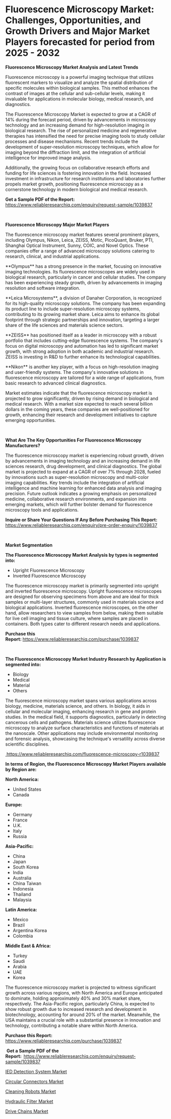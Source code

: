 <p><h1>Fluorescence Microscopy Market: Challenges, Opportunities, and Growth Drivers and Major Market Players forecasted for period from 2025 - 2032</h1></p><p><strong>Fluorescence Microscopy Market Analysis and Latest Trends</strong></p>
<p><p>Fluorescence microscopy is a powerful imaging technique that utilizes fluorescent markers to visualize and analyze the spatial distribution of specific molecules within biological samples. This method enhances the contrast of images at the cellular and sub-cellular levels, making it invaluable for applications in molecular biology, medical research, and diagnostics. </p><p>The Fluorescence Microscopy Market is expected to grow at a CAGR of 14% during the forecast period, driven by advancements in microscopy technology and an increasing demand for high-resolution imaging in biological research. The rise of personalized medicine and regenerative therapies has intensified the need for precise imaging tools to study cellular processes and disease mechanisms. Recent trends include the development of super-resolution microscopy techniques, which allow for imaging beyond the diffraction limit, and the integration of artificial intelligence for improved image analysis. </p><p>Additionally, the growing focus on collaborative research efforts and funding for life sciences is fostering innovation in the field. Increased investment in infrastructure for research institutions and laboratories further propels market growth, positioning fluorescence microscopy as a cornerstone technology in modern biological and medical research.</p></p>
<p><strong>Get a Sample PDF of the Report:&nbsp;</strong> <a href="https://www.reliableresearchiq.com/enquiry/request-sample/1039837?utm_campaign=104&utm_medium=2&utm_source=Github&utm_content=ia&utm_term=08042025&utm_id=fluorescence-microscopy">https://www.reliableresearchiq.com/enquiry/request-sample/1039837</a></p>
<p>&nbsp;</p>
<p><strong>Fluorescence Microscopy Major Market Players</strong></p>
<p><p>The fluorescence microscopy market features several prominent players, including Olympus, Nikon, Leica, ZEISS, Motic, PicoQuant, Bruker, PTI, Shanghai Optical Instrument, Sunny, COIC, and Novel Optics. These companies offer a range of advanced microscopy solutions catering to research, clinical, and industrial applications.</p><p>**Olympus** has a strong presence in the market, focusing on innovative imaging technologies. Its fluorescence microscopes are widely used in biological research, particularly in cancer and cellular studies. The company has been experiencing steady growth, driven by advancements in imaging resolution and software integration.</p><p>**Leica Microsystems**, a division of Danaher Corporation, is recognized for its high-quality microscopy solutions. The company has been expanding its product line to include super-resolution microscopy systems, contributing to its growing market share. Leica aims to enhance its global footprint through strategic partnerships and innovation, targeting a larger share of the life sciences and materials science sectors.</p><p>**ZEISS** has positioned itself as a leader in microscopy with a robust portfolio that includes cutting-edge fluorescence systems. The company's focus on digital microscopy and automation has led to significant market growth, with strong adoption in both academic and industrial research. ZEISS is investing in R&D to further enhance its technological capabilities.</p><p>**Nikon** is another key player, with a focus on high-resolution imaging and user-friendly systems. The company's innovative solutions in fluorescence microscopy are tailored for a wide range of applications, from basic research to advanced clinical diagnostics.</p><p>Market estimates indicate that the fluorescence microscopy market is projected to grow significantly, driven by rising demand in biological and medical research. With a market size expected to reach several billion dollars in the coming years, these companies are well-positioned for growth, enhancing their research and development initiatives to capture emerging opportunities.</p></p>
<p>&nbsp;</p>
<p><strong>What Are The Key Opportunities For Fluorescence Microscopy Manufacturers?</strong></p>
<p><p>The fluorescence microscopy market is experiencing robust growth, driven by advancements in imaging technology and an increasing demand in life sciences research, drug development, and clinical diagnostics. The global market is projected to expand at a CAGR of over 7% through 2028, fueled by innovations such as super-resolution microscopy and multi-color imaging capabilities. Key trends include the integration of artificial intelligence and machine learning for enhanced data analysis and imaging precision. Future outlook indicates a growing emphasis on personalized medicine, collaborative research environments, and expansion into emerging markets, which will further bolster demand for fluorescence microscopy tools and applications.</p></p>
<p><strong>Inquire or Share Your Questions If Any Before Purchasing This Report:</strong> <a href="https://www.reliableresearchiq.com/enquiry/pre-order-enquiry/1039837?utm_campaign=104&utm_medium=2&utm_source=Github&utm_content=ia&utm_term=08042025&utm_id=fluorescence-microscopy">https://www.reliableresearchiq.com/enquiry/pre-order-enquiry/1039837</a></p>
<p>&nbsp;</p>
<p><strong>Market Segmentation</strong></p>
<p><strong>The Fluorescence Microscopy Market Analysis by types is segmented into:</strong></p>
<p><ul><li>Upright Fluorescence Microscopy</li><li>Inverted Fluorescence Microscopy</li></ul></p>
<p><p>The fluorescence microscopy market is primarily segmented into upright and inverted fluorescence microscopy. Upright fluorescence microscopes are designed for observing specimens from above and are ideal for thick samples or multi-layer structures, commonly used in materials science and biological applications. Inverted fluorescence microscopes, on the other hand, allow researchers to view samples from below, making them suitable for live cell imaging and tissue culture, where samples are placed in containers. Both types cater to different research needs and applications.</p></p>
<p><strong>Purchase this Report:&nbsp;</strong><a href="https://www.reliableresearchiq.com/purchase/1039837?utm_campaign=104&utm_medium=2&utm_source=Github&utm_content=ia&utm_term=08042025&utm_id=fluorescence-microscopy">https://www.reliableresearchiq.com/purchase/1039837</a></p>
<p>&nbsp;</p>
<p><strong>The Fluorescence Microscopy Market Industry Research by Application is segmented into:</strong></p>
<p><ul><li>Biology</li><li>Medical</li><li>Material</li><li>Others</li></ul></p>
<p><p>The fluorescence microscopy market spans various applications across biology, medicine, materials science, and others. In biology, it aids in cellular and molecular imaging, enhancing research in gene and protein studies. In the medical field, it supports diagnostics, particularly in detecting cancerous cells and pathogens. Materials science utilizes fluorescence microscopy to analyze surface characteristics and functions of materials at the nanoscale. Other applications may include environmental monitoring and forensic analysis, showcasing the technique's versatility across diverse scientific disciplines.</p></p>
<p><a href="https://www.reliableresearchiq.com/fluorescence-microscopy-r1039837?utm_campaign=104&utm_medium=2&utm_source=Github&utm_content=ia&utm_term=08042025&utm_id=fluorescence-microscopy">&nbsp;https://www.reliableresearchiq.com/fluorescence-microscopy-r1039837</a></p>
<p><strong>In terms of Region, the Fluorescence Microscopy Market Players available by Region are:</strong></p>
<p>
    <p> <strong> North America: </strong>
        <ul>
            <li>United States</li>
            <li>Canada</li>
        </ul>
        </p> 
    <p> <strong> Europe: </strong>
        <ul>
            <li>Germany</li>
            <li>France</li>
            <li>U.K.</li>
            <li>Italy</li>
            <li>Russia</li>
        </ul>
        </p> 
    <p> <strong> Asia-Pacific: </strong>
        <ul>
            <li>China</li>
            <li>Japan</li>
            <li>South Korea</li>
            <li>India</li>
            <li>Australia</li>
            <li>China Taiwan</li>
            <li>Indonesia</li>
            <li>Thailand</li>
            <li>Malaysia</li>
        </ul>
        </p> 
    <p> <strong> Latin America: </strong>
        <ul>
            <li>Mexico</li>
            <li>Brazil</li>
            <li>Argentina Korea</li>
            <li>Colombia</li>
        </ul>
        </p> 
    <p> <strong> Middle East & Africa: </strong>
        <ul>
            <li>Turkey</li>
            <li>Saudi</li>
            <li>Arabia</li>
            <li>UAE</li>
            <li>Korea</li>
        </ul>
    </p>
    </p>
<p><p>The fluorescence microscopy market is projected to witness significant growth across various regions, with North America and Europe anticipated to dominate, holding approximately 40% and 30% market share, respectively. The Asia-Pacific region, particularly China, is expected to show robust growth due to increased research and development in biotechnology, accounting for around 20% of the market. Meanwhile, the USA maintains a crucial role with a substantial presence in innovation and technology, contributing a notable share within North America.</p></p>
<p><strong>Purchase this Report: </strong><a href="https://www.reliableresearchiq.com/purchase/1039837?utm_campaign=104&utm_medium=2&utm_source=Github&utm_content=ia&utm_term=08042025&utm_id=fluorescence-microscopy">https://www.reliableresearchiq.com/purchase/1039837</a></p>
<p>&nbsp;<strong>Get a Sample PDF of the Report:&nbsp;&nbsp;</strong><a href="https://www.reliableresearchiq.com/enquiry/request-sample/1039837?utm_campaign=104&utm_medium=2&utm_source=Github&utm_content=ia&utm_term=08042025&utm_id=fluorescence-microscopy">https://www.reliableresearchiq.com/enquiry/request-sample/1039837</a></p>
<p><strong></strong></p>
<p><p><a href="https://github.com/kleyderoomes/Market-Research-Report-List-1/blob/main/ied-detection-system-market.md?utm_campaign=104&utm_medium=2&utm_source=Github&utm_content=ia&utm_term=08042025&utm_id=fluorescence-microscopy">IED Detection System Market</a></p><p><a href="https://github.com/evraltandre36/Market-Research-Report-List-1/blob/main/circular-connectors-market.md?utm_campaign=104&utm_medium=2&utm_source=Github&utm_content=ia&utm_term=08042025&utm_id=fluorescence-microscopy">Circular Connectors Market</a></p><p><a href="https://github.com/nedzazollo74/Market-Research-Report-List-1/blob/main/cleaning-robots-market.md?utm_campaign=104&utm_medium=2&utm_source=Github&utm_content=ia&utm_term=08042025&utm_id=fluorescence-microscopy">Cleaning Robots Market</a></p><p><a href="https://github.com/hoppeellia6b/Market-Research-Report-List-1/blob/main/hydraulic-filter-market.md?utm_campaign=104&utm_medium=2&utm_source=Github&utm_content=ia&utm_term=08042025&utm_id=fluorescence-microscopy">Hydraulic Filter Market</a></p><p><a href="https://github.com/cavushjla/Market-Research-Report-List-1/blob/main/drive-chains-market.md?utm_campaign=104&utm_medium=2&utm_source=Github&utm_content=ia&utm_term=08042025&utm_id=fluorescence-microscopy">Drive Chains Market</a></p></p>